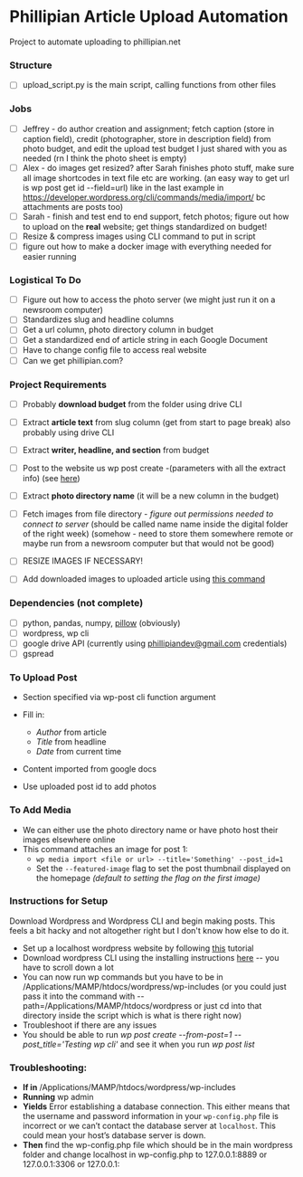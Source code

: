 # Phillipian Article Upload Automation
Project to automate uploading to phillipian.net
### Structure
- [ ] upload_script.py is the main script, calling functions from other files
### Jobs
- [ ] Jeffrey - do author creation and assignment; fetch caption (store in caption field), credit (photographer, store in description field) from photo budget, and edit the upload test budget I just shared with you as needed (rn I think the photo sheet is empty)
- [ ] Alex - do images get resized? after Sarah finishes photo stuff, make sure all image shortcodes in text file etc are working. (an easy way to get url is wp post get id --field=url)
like in the last example in https://developer.wordpress.org/cli/commands/media/import/ bc attachments are posts too)
- [ ] Sarah - finish and test end to end support, fetch photos; figure out how to upload on the **real** website; get things standardized on budget!
- [ ] Resize & compress images using CLI command to put in script
- [ ] figure out how to make a docker image with everything needed for easier running
### Logistical To Do
- [ ] Figure out how to access the photo server (we might just run it on a newsroom computer)
- [ ] Standardizes slug and headline columns
- [ ] Get a url column, photo directory column in budget
- [ ] Get a standardized end of article string in each Google Document
- [ ] Have to change config file to access real website
- [ ] Can we get phillipian.com?
### Project Requirements
- [ ] Probably **download budget** from the folder using drive CLI 
- [ ] Extract **article text** from slug column (get from start to page break) also probably using drive CLI
- [ ] Extract **writer, headline, and section** from budget
- [ ] Post to the website us wp post create -(parameters with all the extract info) (see [here](https://developer.wordpress.org/cli/commands/post/create/))

- [ ] Extract **photo directory name** (it will be a new column in the budget)
- [ ] Fetch images from file directory - _figure out permissions needed to connect to server_ (should be called name name inside the digital folder of the right week) (somehow - need to store them somewhere remote or maybe run from a newsroom computer but that would not be good)
- [ ] RESIZE IMAGES IF NECESSARY!
- [ ] Add downloaded images to uploaded article using [this command](https://developer.wordpress.org/cli/commands/media/import/)
### Dependencies (not complete)
- [ ] python, pandas, numpy, [pillow](https://github.com/python-pillow/Pillow) (obviously)
- [ ] wordpress, wp cli
- [ ] google drive API (currently using phillipiandev@gmail.com credentials)
- [ ] gspread
### To Upload Post
- Section specified via wp-post cli function argument
- Fill in:
  - _Author_ from article
  - _Title_ from headline
  - _Date_ from current time
- Content imported from google docs

- Use uploaded post id to add photos
### To Add Media
- We can either use the photo directory name or have photo host their images elsewhere online
- This command attaches an image for post 1:
  - `wp media import <file or url> --title='Something' --post_id=1`
  - Set the `--featured-image` flag to set the post thumbnail displayed on the homepage _(default to setting the flag on the first image)_

### Instructions for Setup
Download Wordpress and Wordpress CLI and begin making posts. This feels a bit hacky and not altogether right but I don't know how else to do it.
- Set up a localhost wordpress website by following [this](https://crunchify.com/how-to-install-wordpress-locally-on-mac-os-x-using-mamp/) tutorial
- Download wordpress CLI using the installing instructions [here](https://wp-cli.org/) -- you have to scroll down a lot
- You can now run wp commands but you have to be in /Applications/MAMP/htdocs/wordpress/wp-includes (or you could just pass it into the command with --path=/Applications/MAMP/htdocs/wordpress or just cd into that directory inside the script which is what is there right now)
- Troubleshoot if there are any issues
- You should be able to run _wp post create --from-post=1 --post_title='Testing wp cli'_ and see it when you run _wp post list_

### Troubleshooting:
- **If in** /Applications/MAMP/htdocs/wordpress/wp-includes
- **Running** wp admin
- **Yields** Error establishing a database connection. This either means that the username and password information in your `wp-config.php` file is incorrect or we can’t contact the database server at `localhost`. This could mean your host’s database server is down.
- **Then** find the wp-config.php file which should be in the main wordpress folder and change localhost in wp-config.php to 127.0.0.1:8889 or 127.0.0.1:3306 or 127.0.0.1:<whatever port you have on MAMP>
